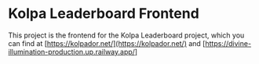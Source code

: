 # Kolpa Leaderboard Frontend

This project is the frontend for the Kolpa Leaderboard project, which you can find at [https://kolpador.net/](https://kolpador.net/) and [https://divine-illumination-production.up.railway.app/]

